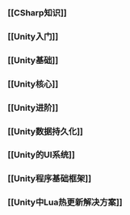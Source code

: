 ### [[CSharp知识]]

### [[Unity入门]]

### [[Unity基础]]

### [[Unity核心]]

### [[Unity进阶]]

### [[Unity数据持久化]]

### [[Unity的UI系统]]

### [[Unity程序基础框架]]

### [[Unity中Lua热更新解决方案]]